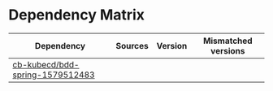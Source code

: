 # Dependency Matrix

Dependency | Sources | Version | Mismatched versions
---------- | ------- | ------- | -------------------
[cb-kubecd/bdd-spring-1579512483](https://github.com/cb-kubecd/bdd-spring-1579512483.git) |  | []() | 
